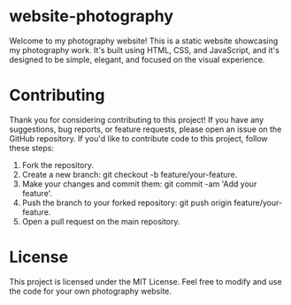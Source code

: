 # website-photography
Welcome to my photography website! This is a static website showcasing my photography work. It's built using HTML, CSS, and JavaScript, and it's designed to be simple, elegant, and focused on the visual experience.

# Contributing
Thank you for considering contributing to this project! If you have any suggestions, bug reports, or feature requests, please open an issue on the GitHub repository.
If you'd like to contribute code to this project, follow these steps:
   1. Fork the repository.
   2. Create a new branch: git checkout -b feature/your-feature.
   3. Make your changes and commit them: git commit -am 'Add your feature'.
   4. Push the branch to your forked repository: git push origin feature/your-feature.
   5. Open a pull request on the main repository.

# License
This project is licensed under the MIT License. Feel free to modify and use the code for your own photography website.
